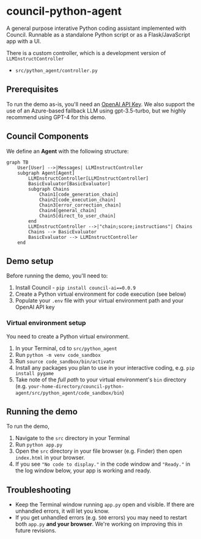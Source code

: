 # council-python-agent

A general purpose interative Python coding assistant implemented with Council. Runnable as a standalone Python script or as a Flask/JavaScript app with a UI.

There is a custom controller, which is a development version of `LLMInstructController`
- `src/python_agent/controller.py`

## Prerequisites

To run the demo as-is, you'll need an [OpenAI API Key](https://platform.openai.com/account/org-settings). We also support the use of an Azure-based fallback LLM using gpt-3.5-turbo, but we highly recommend using GPT-4 for this demo. 

## Council Components

We define an **Agent** with the following structure:

```mermaid
graph TB
    User[User] -->|Messages| LLMInstructController
    subgraph Agent[Agent]
        LLMInstructController[LLMInstructController]
        BasicEvaluator[BasicEvaluator]
        subgraph Chains
            Chain1[code_generation_chain]
            Chain2[code_execution_chain]
            Chain3[error_correction_chain]
            Chain4[general_chain]
            Chain5[direct_to_user_chain]
        end
        LLMInstructController -->|"chain;score;instructions"| Chains
        Chains --> BasicEvaluator
        BasicEvaluator --> LLMInstructController
    end
```

## Demo setup

Before running the demo, you'll need to:
1. Install Council - `pip install council-ai==0.0.9`
2. Create a Python virtual environment for code execution (see below)
3. Populate your `.env` file with your virtual environment path and your OpenAI API key

### Virtual environment setup

You need to create a Python virtual environment.
1. In your Terminal, cd to `src/python_agent`
2. Run `python -m venv code_sandbox`
3. Run `source code_sandbox/bin/activate`
4. Install any packages you plan to use in your interactive coding, e.g. `pip install pygame`
5. Take note of the *full path* to your virtual environment's `bin` directory (e.g. `your-home-directory/council-python-agent/src/python_agent/code_sandbox/bin`)

## Running the demo

To run the demo, 
1. Navigate to the `src` directory in your Terminal
2. Run `python app.py`
3. Open the `src` directory in your file browser (e.g. Finder) then open `index.html` in your browser.
4. If you see `"No code to display."` in the code window and `"Ready."` in the log window below, your app is working and ready.

## Troubleshooting

- Keep the Terminal window running `app.py` open and visible. If there are unhandled errors, it will let you know. 
- If you get unhandled errors (e.g. `500` errors) you may need to restart both `app.py` **and your browser**. We're working on improving this in future revisions.